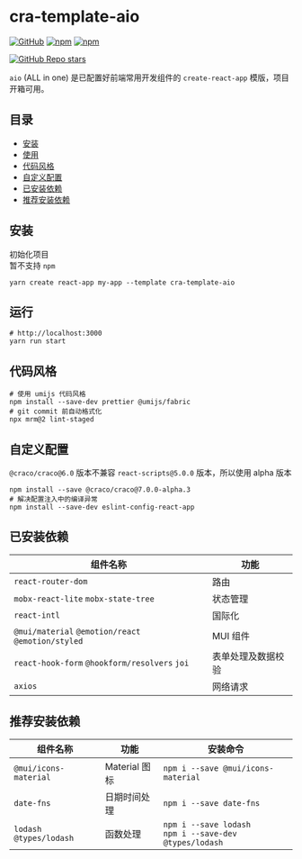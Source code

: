 # cra-template-aio

[![GitHub](https://img.shields.io/github/license/ysbjlzlx/cra-template-aio)](https://github.com/ysbjlzlx/cra-template-aio/blob/main/LICENSE)
[![npm](https://img.shields.io/npm/v/cra-template-aio)](https://www.npmjs.com/package/cra-template-aio)
[![npm](https://img.shields.io/npm/dy/cra-template-aio)](https://www.npmjs.com/package/cra-template-aio)


[![GitHub Repo stars](https://img.shields.io/github/stars/ysbjlzlx/cra-template-aio?style=social)](https://github.com/ysbjlzlx/cra-template-aio)

`aio` (ALL in one) 是已配置好前端常用开发组件的 `create-react-app` 模版，项目开箱可用。

## 目录

* [安装](#安装)
* [使用](#运行)
* [代码风格](#代码风格)
* [自定义配置](#自定义配置)
* [已安装依赖](#已安装依赖)
* [推荐安装依赖](#推荐安装依赖)

## 安装

初始化项目  
暂不支持 `npm`
```shell
yarn create react-app my-app --template cra-template-aio
```

## 运行

```shell
# http://localhost:3000
yarn run start
```

## 代码风格

```shell
# 使用 umijs 代码风格
npm install --save-dev prettier @umijs/fabric
# git commit 前自动格式化
npx mrm@2 lint-staged
```
## 自定义配置

`@craco/craco@6.0` 版本不兼容 `react-scripts@5.0.0` 版本，所以使用 alpha 版本

```shell
npm install --save @craco/craco@7.0.0-alpha.3
# 解决配置注入中的编译异常
npm install --save-dev eslint-config-react-app
```

## 已安装依赖

| 组件名称                                               | 功能        |
|----------------------------------------------------|-----------|
| `react-router-dom`                                 | 路由        |
| `mobx-react-lite` `mobx-state-tree`                | 状态管理      |
| `react-intl`                                       | 国际化       |
| `@mui/material` `@emotion/react` `@emotion/styled` | MUI 组件    |
| `react-hook-form` `@hookform/resolvers` `joi`      | 表单处理及数据校验 |
| `axios`                                            | 网络请求      |


## 推荐安装依赖

| 组件名称                      | 功能          | 安装命令                                                        |
|---------------------------|-------------|-------------------------------------------------------------|
| `@mui/icons-material`     | Material 图标 | `npm i --save @mui/icons-material`                          |
| `date-fns`                | 日期时间处理      | `npm i --save date-fns`                                     |
| `lodash`  `@types/lodash` | 函数处理        | `npm i --save lodash`<br />`npm i --save-dev @types/lodash` |

